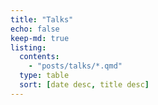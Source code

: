 ```yaml
---
title: "Talks"
echo: false
keep-md: true
listing: 
  contents: 
    - "posts/talks/*.qmd"
  type: table
  sort: [date desc, title desc]
---
```

